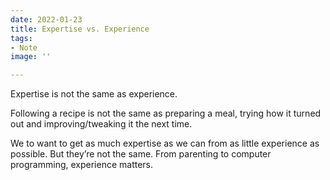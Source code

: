 ```yaml
---
date: 2022-01-23
title: Expertise vs. Experience
tags:
- Note
image: ''

---
```

Expertise is not the same as experience.

Following a recipe is not the same as preparing a meal, trying how it turned out and improving/tweaking it the next time.

We to want to get as much expertise as we can from as little experience as possible. But they’re not the same. From parenting to computer programming, experience matters.